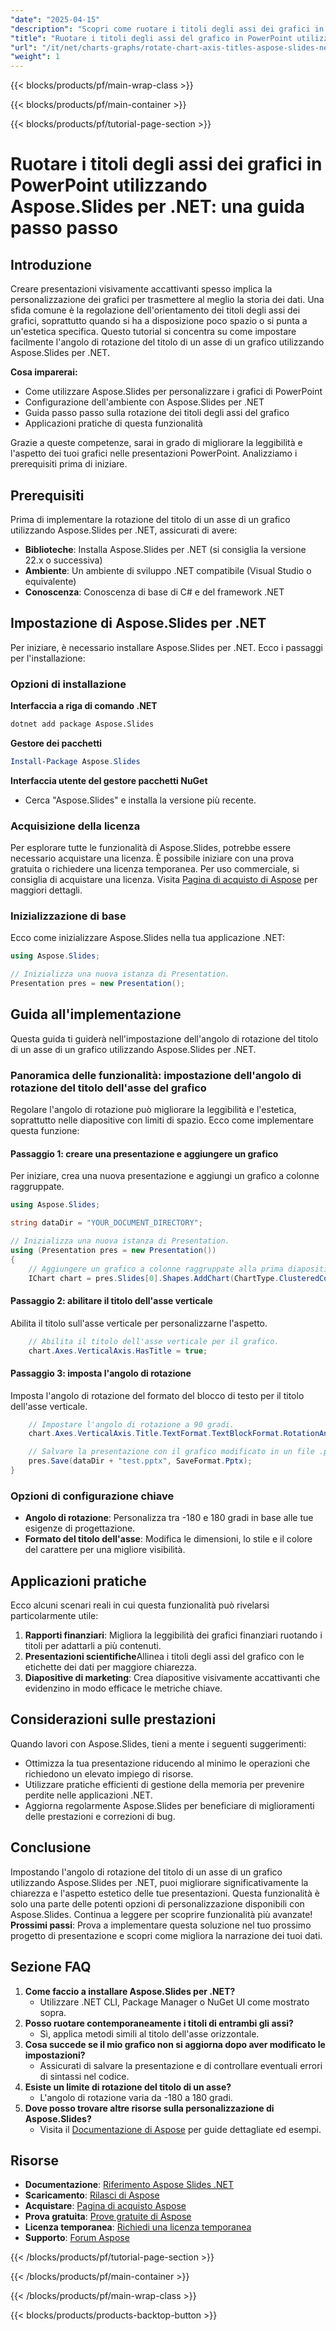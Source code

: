 ```yaml
---
"date": "2025-04-15"
"description": "Scopri come ruotare i titoli degli assi dei grafici in PowerPoint utilizzando Aspose.Slides per .NET. Questa guida fornisce un tutorial passo passo con esempi di codice e applicazioni reali."
"title": "Ruotare i titoli degli assi del grafico in PowerPoint utilizzando Aspose.Slides per .NET&#58; una guida passo passo"
"url": "/it/net/charts-graphs/rotate-chart-axis-titles-aspose-slides-net/"
"weight": 1
---
```


{{< blocks/products/pf/main-wrap-class >}}

{{< blocks/products/pf/main-container >}}

{{< blocks/products/pf/tutorial-page-section >}}
# Ruotare i titoli degli assi dei grafici in PowerPoint utilizzando Aspose.Slides per .NET: una guida passo passo
## Introduzione
Creare presentazioni visivamente accattivanti spesso implica la personalizzazione dei grafici per trasmettere al meglio la storia dei dati. Una sfida comune è la regolazione dell'orientamento dei titoli degli assi dei grafici, soprattutto quando si ha a disposizione poco spazio o si punta a un'estetica specifica. Questo tutorial si concentra su come impostare facilmente l'angolo di rotazione del titolo di un asse di un grafico utilizzando Aspose.Slides per .NET.

**Cosa imparerai:**
- Come utilizzare Aspose.Slides per personalizzare i grafici di PowerPoint
- Configurazione dell'ambiente con Aspose.Slides per .NET
- Guida passo passo sulla rotazione dei titoli degli assi del grafico
- Applicazioni pratiche di questa funzionalità

Grazie a queste competenze, sarai in grado di migliorare la leggibilità e l'aspetto dei tuoi grafici nelle presentazioni PowerPoint. Analizziamo i prerequisiti prima di iniziare.
## Prerequisiti
Prima di implementare la rotazione del titolo di un asse di un grafico utilizzando Aspose.Slides per .NET, assicurati di avere:
- **Biblioteche**: Installa Aspose.Slides per .NET (si consiglia la versione 22.x o successiva)
- **Ambiente**: Un ambiente di sviluppo .NET compatibile (Visual Studio o equivalente)
- **Conoscenza**: Conoscenza di base di C# e del framework .NET
## Impostazione di Aspose.Slides per .NET
Per iniziare, è necessario installare Aspose.Slides per .NET. Ecco i passaggi per l'installazione:
### Opzioni di installazione
**Interfaccia a riga di comando .NET**
```bash
dotnet add package Aspose.Slides
```
**Gestore dei pacchetti**
```powershell
Install-Package Aspose.Slides
```
**Interfaccia utente del gestore pacchetti NuGet**
- Cerca "Aspose.Slides" e installa la versione più recente.
### Acquisizione della licenza
Per esplorare tutte le funzionalità di Aspose.Slides, potrebbe essere necessario acquistare una licenza. È possibile iniziare con una prova gratuita o richiedere una licenza temporanea. Per uso commerciale, si consiglia di acquistare una licenza. Visita [Pagina di acquisto di Aspose](https://purchase.aspose.com/buy) per maggiori dettagli.
### Inizializzazione di base
Ecco come inizializzare Aspose.Slides nella tua applicazione .NET:
```csharp
using Aspose.Slides;

// Inizializza una nuova istanza di Presentation.
Presentation pres = new Presentation();
```
## Guida all'implementazione
Questa guida ti guiderà nell'impostazione dell'angolo di rotazione del titolo di un asse di un grafico utilizzando Aspose.Slides per .NET.
### Panoramica delle funzionalità: impostazione dell'angolo di rotazione del titolo dell'asse del grafico
Regolare l'angolo di rotazione può migliorare la leggibilità e l'estetica, soprattutto nelle diapositive con limiti di spazio. Ecco come implementare questa funzione:
#### Passaggio 1: creare una presentazione e aggiungere un grafico
Per iniziare, crea una nuova presentazione e aggiungi un grafico a colonne raggruppate.
```csharp
using Aspose.Slides;

string dataDir = "YOUR_DOCUMENT_DIRECTORY";

// Inizializza una nuova istanza di Presentation.
using (Presentation pres = new Presentation())
{
    // Aggiungere un grafico a colonne raggruppate alla prima diapositiva nella posizione (50, 50) con larghezza 450 e altezza 300.
    IChart chart = pres.Slides[0].Shapes.AddChart(ChartType.ClusteredColumn, 50, 50, 450, 300);
```
#### Passaggio 2: abilitare il titolo dell'asse verticale
Abilita il titolo sull'asse verticale per personalizzarne l'aspetto.
```csharp
    // Abilita il titolo dell'asse verticale per il grafico.
    chart.Axes.VerticalAxis.HasTitle = true;
```
#### Passaggio 3: imposta l'angolo di rotazione
Imposta l'angolo di rotazione del formato del blocco di testo per il titolo dell'asse verticale.
```csharp
    // Impostare l'angolo di rotazione a 90 gradi.
    chart.Axes.VerticalAxis.Title.TextFormat.TextBlockFormat.RotationAngle = 90;

    // Salvare la presentazione con il grafico modificato in un file .pptx nella directory specificata.
    pres.Save(dataDir + "test.pptx", SaveFormat.Pptx);
}
```
### Opzioni di configurazione chiave
- **Angolo di rotazione**: Personalizza tra -180 e 180 gradi in base alle tue esigenze di progettazione.
- **Formato del titolo dell'asse**: Modifica le dimensioni, lo stile e il colore del carattere per una migliore visibilità.
## Applicazioni pratiche
Ecco alcuni scenari reali in cui questa funzionalità può rivelarsi particolarmente utile:
1. **Rapporti finanziari**: Migliora la leggibilità dei grafici finanziari ruotando i titoli per adattarli a più contenuti.
2. **Presentazioni scientifiche**Allinea i titoli degli assi del grafico con le etichette dei dati per maggiore chiarezza.
3. **Diapositive di marketing**: Crea diapositive visivamente accattivanti che evidenzino in modo efficace le metriche chiave.
## Considerazioni sulle prestazioni
Quando lavori con Aspose.Slides, tieni a mente i seguenti suggerimenti:
- Ottimizza la tua presentazione riducendo al minimo le operazioni che richiedono un elevato impiego di risorse.
- Utilizzare pratiche efficienti di gestione della memoria per prevenire perdite nelle applicazioni .NET.
- Aggiorna regolarmente Aspose.Slides per beneficiare di miglioramenti delle prestazioni e correzioni di bug.
## Conclusione
Impostando l'angolo di rotazione del titolo di un asse di un grafico utilizzando Aspose.Slides per .NET, puoi migliorare significativamente la chiarezza e l'aspetto estetico delle tue presentazioni. Questa funzionalità è solo una parte delle potenti opzioni di personalizzazione disponibili con Aspose.Slides. Continua a leggere per scoprire funzionalità più avanzate!
**Prossimi passi**: Prova a implementare questa soluzione nel tuo prossimo progetto di presentazione e scopri come migliora la narrazione dei tuoi dati.
## Sezione FAQ
1. **Come faccio a installare Aspose.Slides per .NET?**
   - Utilizzare .NET CLI, Package Manager o NuGet UI come mostrato sopra.
2. **Posso ruotare contemporaneamente i titoli di entrambi gli assi?**
   - Sì, applica metodi simili al titolo dell'asse orizzontale.
3. **Cosa succede se il mio grafico non si aggiorna dopo aver modificato le impostazioni?**
   - Assicurati di salvare la presentazione e di controllare eventuali errori di sintassi nel codice.
4. **Esiste un limite di rotazione del titolo di un asse?**
   - L'angolo di rotazione varia da -180 a 180 gradi.
5. **Dove posso trovare altre risorse sulla personalizzazione di Aspose.Slides?**
   - Visita il [Documentazione di Aspose](https://reference.aspose.com/slides/net/) per guide dettagliate ed esempi.
## Risorse
- **Documentazione**: [Riferimento Aspose Slides .NET](https://reference.aspose.com/slides/net/)
- **Scaricamento**: [Rilasci di Aspose](https://releases.aspose.com/slides/net/)
- **Acquistare**: [Pagina di acquisto Aspose](https://purchase.aspose.com/buy)
- **Prova gratuita**: [Prove gratuite di Aspose](https://releases.aspose.com/slides/net/)
- **Licenza temporanea**: [Richiedi una licenza temporanea](https://purchase.aspose.com/temporary-license/)
- **Supporto**: [Forum Aspose](https://forum.aspose.com/c/slides/11)

{{< /blocks/products/pf/tutorial-page-section >}}

{{< /blocks/products/pf/main-container >}}

{{< /blocks/products/pf/main-wrap-class >}}

{{< blocks/products/products-backtop-button >}}